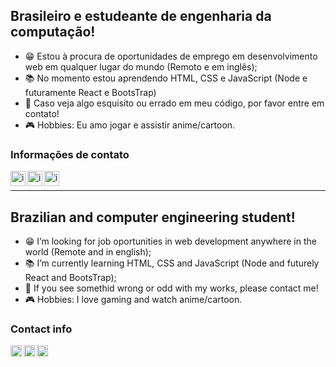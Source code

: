 ## Brasileiro e estudeante de engenharia da computação!
- 😁 Estou à procura de oportunidades de emprego em desenvolvimento web em qualquer lugar do mundo (Remoto e em inglês);
- 📚 No momento estou aprendendo HTML, CSS e JavaScript (Node e futuramente React e BootsTrap)
- 🤝 Caso veja algo esquisito ou errado em meu código, por favor entre em contato!
- 🎮 Hobbies: Eu amo jogar e assistir anime/cartoon.

### Informações de contato

[<img align='left' alt='instagram' width='24px' src='https://cdn.jsdelivr.net/npm/simple-icons@v3/icons/linkedin.svg'/>][LinkedIn]
[<img align='left' alt='instagram' width='24px' src='https://cdn.jsdelivr.net/npm/simple-icons@v3/icons/instagram.svg' />][Instagram]
[<img align='left' alt='instagram' width='24px' src='https://cdn.jsdelivr.net/npm/simple-icons@v3/icons/twitter.svg' />][Twitter] <br />

<hr />

## Brazilian and computer engineering student!
- 😁 I’m looking for job oportunities in web development anywhere in the world (Remote and in english);
- 📚 I’m currently learning HTML, CSS and JavaScript (Node and futurely React and BootsTrap);
- 🤝 If you see somethid wrong or odd with my works, please contact me!
- 🎮 Hobbies: I love gaming and watch anime/cartoon.

### Contact info

[<img align='left' alt='instagram' width='18px' src='https://cdn.jsdelivr.net/npm/simple-icons@v3/icons/linkedin.svg'/>][LinkedIn]
[<img align='left' alt='instagram' width='18px' src='https://cdn.jsdelivr.net/npm/simple-icons@v3/icons/instagram.svg' />][Instagram]
[<img align='left' alt='instagram' width='18px' src='https://cdn.jsdelivr.net/npm/simple-icons@v3/icons/twitter.svg' />][Twitter] <br />

[LinkedIn]: https://www.linkedin.com/in/caiozirretta/
[Instagram]: https://www.instagram.com/caiozirretta/
[Twitter]: https://twitter.com/hidrogenario
